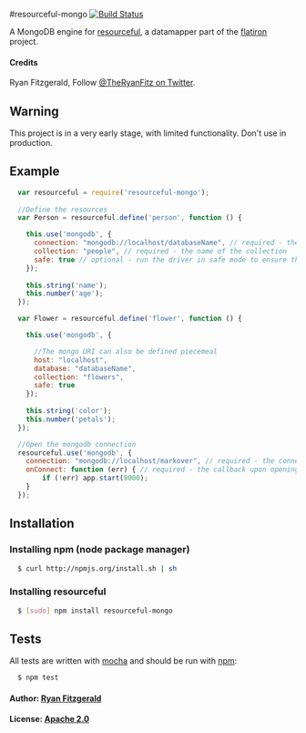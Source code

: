 #resourceful-mongo [![Build Status](https://secure.travis-ci.org/codebrew/resourceful-mongo.png)](http://travis-ci.org/codebrew/resourceful-mongo)

A MongoDB engine for [resourceful](https://github.com/flatiron/resourceful/), a datamapper part of the [flatiron](https://github.com/flatiron/) project.

#### Credits

Ryan Fitzgerald, Follow [@TheRyanFitz on Twitter](http://twitter.com/#!/TheRyanFitz).


## Warning

This project is in a very early stage, with limited functionality. Don't use in production.

## Example

``` js
  var resourceful = require('resourceful-mongo');
  
  //Define the resources
  var Person = resourceful.define('person', function () {

    this.use('mongodb', {
      connection: "mongodb://localhost/databaseName", // required - the mongo URI of the database
      collection: "people", // required - the name of the collection
      safe: true // optional - run the driver in safe mode to ensure that the update succeeded. Defaults to false
    });
    
    this.string('name');
    this.number('age');
  });

  var Flower = resourceful.define('flower', function () {

    this.use('mongodb', {

      //The mongo URI can also be defined piecemeal
      host: "localhost", 
      database: "databaseName",
      collection: "flowers",
      safe: true 
    });
    
    this.string('color');
    this.number('petals');
  });

  //Open the mongodb connection
  resourceful.use('mongodb', {
    connection: "mongodb://localhost/markover", // required - the connection to be opened
    onConnect: function (err) { // required - the callback upon opening the database connection
        if (!err) app.start(8000);
    }
  });
```

## Installation

### Installing npm (node package manager)
``` bash
  $ curl http://npmjs.org/install.sh | sh
```

### Installing resourceful
``` bash 
  $ [sudo] npm install resourceful-mongo
```

## Tests
All tests are written with [mocha][0] and should be run with [npm][1]:

``` bash
  $ npm test
```

#### Author: [Ryan Fitzgerald](http://twitter.com/#!/TheRyanFitz)
#### License: [Apache 2.0](http://www.apache.org/licenses/LICENSE-2.0)

[0]: http://visionmedia.github.com/mocha/
[1]: http://npmjs.org
